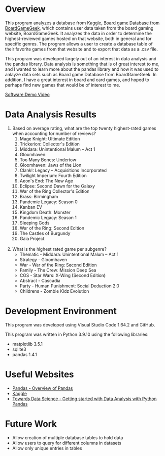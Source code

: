 # Overview

This program analyzes a database from Kaggle, [Board game Database from BoardGameGeek](https://www.kaggle.com/threnjen/board-games-database-from-boardgamegeek), which contains user data taken from the board gaming website, BoardGameGeek. It analyzes the data in order to determine the highest-reviewed games hosted on that website, both in general and for specific genres. The program allows a user to create a database table of their favorite games from that website and to export that data as a .csv file.

This program was developed largely out of an interest in data analysis and the pandas library. Data analysis is something that is of great interest to me, and I wanted to learn more about the pandas library and how it was used to anlayze data sets such as Board game Database from BoardGameGeek. In addition, I have a great interest in board and card games, and hoped to perhaps find new games that would be of interest to me.

[Software Demo Video](http://youtube.link.goes.here)

# Data Analysis Results

1. Based on average rating, what are the top twenty highest-rated games when accounting for number of reviews?
    1. Mage Knight: Ultimate Edition
    2. Trickerion: Collector's Edition
    3. Middara: Unintentional Malum – Act 1
    4. Gloomhaven
    5. Too Many Bones: Undertow
    6. Gloomhaven: Jaws of the Lion
    7. Clank!: Legacy – Acquisitions Incorporated
    8. Twilight Imperium: Fourth Edition
    9. Aeon's End: The New Age
    10. Eclipse: Second Dawn for the Galaxy
    11. War of the Ring Collector's Edition
    12. Brass: Birmingham
    13. Pandemic Legacy: Season 0
    14. Kanban EV
    15. Kingdom Death: Monster
    16. Pandemic Legacy: Season 1
    17. Sleeping Gods
    18. War of the Ring: Second Edition
    19. The Castles of Burgundy
    20. Gaia Project
<br/><br/>
2. What is the highest rated game per subgenre?
    * Thematic - Middara: Unintentional Malum – Act 1
    * Strategy - Gloomhaven
    * War - War of the Ring: Second Edition
    * Family - The Crew: Mission Deep Sea
    * CGS - Star Wars: X-Wing (Second Edition)
    * Abstract - Cascadia
    * Party - Human Punishment: Social Deduction 2.0
    * Childrens - Zombie Kidz Evolution

# Development Environment

This program was developed using Visual Studio Code 1.64.2 and GitHub.

This program was written in Python 3.9.10 using the following libraries:
* matplotlib 3.5.1
* sqlite3
* pandas 1.4.1

# Useful Websites

* [Pandas - Overview of Pandas](https://pandas.pydata.org/docs/getting_started/overview.html)
* [Kaggle](https://www.kaggle.com/)
* [Towards Data Science - Getting started with Data Analysis with Python Pandas](https://towardsdatascience.com/getting-started-to-data-analysis-with-python-pandas-with-titanic-dataset-a195ab043c77)

# Future Work

* Allow creation of multiple database tables to hold data
* Allow users to query for different columns in datasets
* Allow only unique entries in tables
